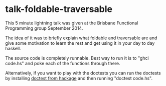 talk-foldable-traversable
=========================

This 5 minute lightning talk was given at the Brisbane Functional
Programming group September 2014.

The idea of it was to briefly explain what foldable and traversable
are and give some motivation to learn the rest and get using it in
your day to day haskell.

The source code is completely runnable. Best way to run it is to
"ghci code.hs" and poke each of the functions through there.

Alternatively, if you want to play with the doctests you can run the
doctests by installing [doctest from hackage](http://hackage.haskell.org/package/doctest) and then running "doctest code.hs".